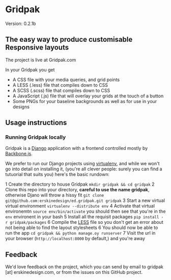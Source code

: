 # Gridpak

Version: 0.2.1b

## The easy way to produce customisable Responsive layouts

The project is live at Gridpak.com

In your Gridpak you get

* A CSS file with your media queries, and grid points
* A LESS (.less) file that compiles down to CSS
* A SCSS (.scss) file that compiles down to CSS
* A JavaScript (.js) file that will overlay your grids at the touch of a
  button
* Some PNGs for your baseline backgrounds as well as for use in your
  designs

## Usage instructions

### Running Gridpak locally

Gridpak is a [Django][] application with a frontend controlled mostly by [Backbone.js][].

We prefer to run our Django projects using [virtualenv][], and while we won't go into detail on installing it, (you're all clever people: surely you can find a tutuorial that suits you) here's the basic rundown:

1 Create the directory to house Gridpak `mkdir gridpak && cd gridpak`
2 Clone this repo into your directory, __careful to use the name gridpak__, otherwise Djano will throw a hissy fit `git clone git@github.com:erskinedesign/ed.gridpak.git gridpak`
3 Start a new virtual virtual environment `virtualenv --distribute env`
4 Activate that virtual environemtn `source env/bin/activate` you should then see that you're in the `env` environent in your bash
5 Install all the requisit packages `pip install -r gridpak/packages`
6 Compile the [LESS][] file so you don't get an error about not being able to find the layout stylesheets
6 You should now be able to run the app `cd gridpak && python manage.oy runserver`
7 Visit the url in your browser (`http://localhost:8000` by default,) and you're away

## Feedback

We'd love feedback on the project, which you can send by email to gridpak [at] erskinedesign.com, or from the issues on this GitHub project. 

[Django]: http://djangoproject.com/
[Backbone.js]: /http://documentcloud.github.com/backbone/
[virtualenv]: http://pypi.python.org/pypi/virtualenv
[Less]: http://lesscss.org/
